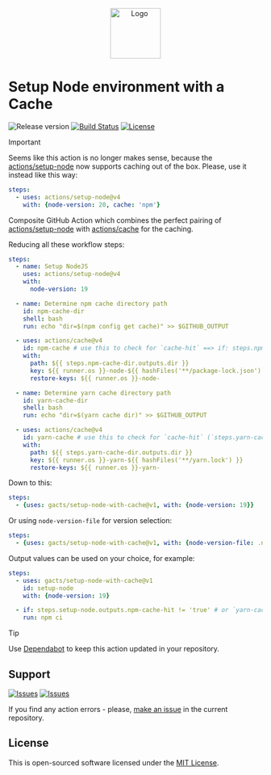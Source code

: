 <p align="center">
  <img src="https://user-images.githubusercontent.com/7326800/201543463-8ea68d4b-3eca-4b43-9b1b-e881bef75edd.png" alt="Logo" width="100" />
</p>

# Setup Node environment with a Cache

![Release version][badge_release_version]
[![Build Status][badge_build]][link_build]
[![License][badge_license]][link_license]

> [!IMPORTANT]
> Seems like this action is no longer makes sense, because the [actions/setup-node](https://github.com/actions/setup-node)
> now supports caching out of the box. Please, use it instead like this way:
>
> ```yaml
> steps:
>   - uses: actions/setup-node@v4
>     with: {node-version: 20, cache: 'npm'}
> ```

Composite GitHub Action which combines the perfect pairing of [actions/setup-node](https://github.com/actions/setup-node)
with [actions/cache](https://github.com/actions/cache) for the caching.

Reducing all these workflow steps:

```yaml
steps:
  - name: Setup NodeJS
    uses: actions/setup-node@v4
    with:
      node-version: 19

  - name: Determine npm cache directory path
    id: npm-cache-dir
    shell: bash
    run: echo "dir=$(npm config get cache)" >> $GITHUB_OUTPUT

  - uses: actions/cache@v4
    id: npm-cache # use this to check for `cache-hit` ==> if: steps.npm-cache.outputs.cache-hit != 'true'
    with:
      path: ${{ steps.npm-cache-dir.outputs.dir }}
      key: ${{ runner.os }}-node-${{ hashFiles('**/package-lock.json') }}
      restore-keys: ${{ runner.os }}-node-

  - name: Determine yarn cache directory path
    id: yarn-cache-dir
    shell: bash
    run: echo "dir=$(yarn cache dir)" >> $GITHUB_OUTPUT

  - uses: actions/cache@v4
    id: yarn-cache # use this to check for `cache-hit` (`steps.yarn-cache.outputs.cache-hit != 'true'`)
    with:
      path: ${{ steps.yarn-cache-dir.outputs.dir }}
      key: ${{ runner.os }}-yarn-${{ hashFiles('**/yarn.lock') }}
      restore-keys: ${{ runner.os }}-yarn-
```

Down to this:

```yaml
steps:
  - {uses: gacts/setup-node-with-cache@v1, with: {node-version: 19}}
```

Or using `node-version-file` for version selection:

```yaml
steps:
  - {uses: gacts/setup-node-with-cache@v1, with: {node-version-file: .node-version}}
```

Output values can be used on your choice, for example:

```yaml
steps:
  - uses: gacts/setup-node-with-cache@v1
    id: setup-node
    with: {node-version: 19}

  - if: steps.setup-node.outputs.npm-cache-hit != 'true' # or `yarn-cache-hit`
    run: npm ci
```

> [!TIP]
> Use [Dependabot](https://bit.ly/45zwLL1) to keep this action updated in your repository.

## Support

[![Issues][badge_issues]][link_issues]
[![Issues][badge_pulls]][link_pulls]

If you find any action errors - please, [make an issue][link_create_issue] in the current repository.

## License

This is open-sourced software licensed under the [MIT License][link_license].

[badge_build]:https://img.shields.io/github/actions/workflow/status/gacts/setup-node-with-cache/test.yml?branch=master&maxAge=30
[badge_release_version]:https://img.shields.io/github/release/gacts/setup-node-with-cache.svg?maxAge=30
[badge_license]:https://img.shields.io/github/license/gacts/setup-node-with-cache.svg?longCache=true
[badge_issues]:https://img.shields.io/github/issues/gacts/setup-node-with-cache.svg?maxAge=45
[badge_pulls]:https://img.shields.io/github/issues-pr/gacts/setup-node-with-cache.svg?maxAge=45

[link_build]:https://github.com/gacts/setup-node-with-cache/actions
[link_license]:https://github.com/gacts/setup-node-with-cache/blob/master/LICENSE
[link_issues]:https://github.com/gacts/setup-node-with-cache/issues
[link_create_issue]:https://github.com/gacts/setup-node-with-cache/issues/new
[link_pulls]:https://github.com/gacts/setup-node-with-cache/pulls
